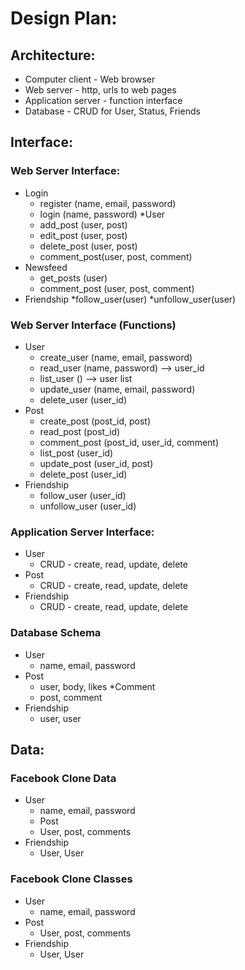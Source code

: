 # Design Plan:

## Architecture:
* Computer client - Web browser
* Web server - http, urls to web pages
* Application server - function interface
* Database - CRUD for User, Status, Friends

## Interface:
### Web Server Interface:
* Login 
	* register (name, email, password)
	* login (name, password)
*User
	* add_post (user, post)
	* edit_post (user, post)
	* delete_post (user, post) 
	* comment_post(user, post, comment)
* Newsfeed
	* get_posts (user)
	* comment_post (user, post, comment)
* Friendship
	*follow_user(user)
	*unfollow_user(user)



### Web Server Interface (Functions)
* User
	* create_user (name, email, password)
	* read_user (name, password) --> user_id
	* list_user () --> user list
	* update_user (name, email, password)
	* delete_user (user_id)
* Post
	* create_post (post_id, post)
	* read_post (post_id)
	* comment_post (post_id, user_id, comment)
	* list_post (user_id)	
	* update_post (user_id, post)
	* delete_post (user_id)
* Friendship
	* follow_user (user_id)
	* unfollow_user (user_id)
### Application Server Interface:
* User
	* CRUD - create, read, update, delete
* Post
	* CRUD - create, read, update, delete
* Friendship
	* CRUD - create, read, update, delete

### Database Schema
* User
	* name, email, password
* Post
	* user, body, likes
*Comment
	* post, comment
* Friendship
	* user, user

## Data:
### Facebook Clone Data
* User
	* name, email, password
	* Post
	* User, post, comments
* Friendship
	* User, User
	
### Facebook Clone Classes
* User
	* name, email, password
* Post
	* User, post, comments
* Friendship
	* User, User



